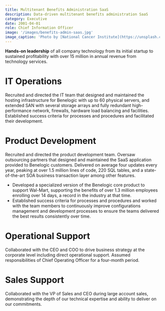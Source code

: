```yaml
---
title: Multitenant Benefits Administration SaaS
description: Data-driven multitenant benefits administration SaaS
category: Executive
date: 2001-04-01
role: Chief Information Officer
image: '/images/benefits-admin-saas.jpg'
image_caption: 'Photo by [National Cancer Institute](https://unsplash.com/@nci)'
---
```


**Hands-on leadership** of all company technology from its initial startup to sustained profitability with over 15 million in annual revenue from technology services.

# IT Operations

Recruited and directed the IT team that designed and maintained the hosting infrastructure for Benelogic with up to 60 physical servers, and extended SAN with several storage arrays and fully redundant high-performance network, firewalls, hardware load balancing and facilities. Established success criteria for processes and procedures and facilitated their development. 

# Product Development

Recruited and directed the product development team. Oversaw outsourcing partners that designed and maintained the SaaS application provided to Benelogic customers. Delivered on average four updates every year, peaking at over 1.5 million lines of code, 220 SQL tables, and a state-of-the-art SOA business transaction layer among other features.

* Developed a specialized version of the Benelogic core product to support Wal-Mart, supporting the benefits of over 1.3 million employees enrolling over 14 days, a record in the industry at that time.
* Established success criteria for processes and procedures and worked with the team members to continuously improve configurations management and development processes to ensure the teams delivered the best results consistently over time. 

# Operational Support 

Collaborated with the CEO and COO to drive business strategy at the corporate level including direct operational support. Assumed responsibilities of Chief Operating Officer for a four-month period.

# Sales Support

Collaborated with the VP of Sales and CEO during large account sales, demonstrating the depth of our technical expertise and ability to deliver on our commitments.
